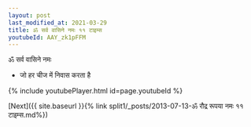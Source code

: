 ```yaml
---
layout: post
last_modified_at: 2021-03-29
title: ॐ सर्व वासिने नमः ११ टाइम्स
youtubeId: AAY_zk1pFFM
---
```

 
 
 ॐ सर्व वासिने नमः  
 
 -  जो हर चीज में निवास करता है 
 
  
 
  
 
 
 
 
 
 


{% include youtubePlayer.html id=page.youtubeId %}
 
[Next]({{ site.baseurl }}{% link  split1/_posts/2013-07-13-ॐ रौद्र रूपया नमः ११ टाइम्स.md%})
 
